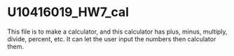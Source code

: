 # U10416019_HW7_cal
This file is to make a calculator, and this calculator has plus, minus, multiply, divide, percent, etc.  It can let the user input the numbers then calculator them.
